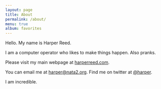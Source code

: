 ```yaml
---
layout: page
title: About
permalink: /about/
menu: true
album: favorites
---
```


Hello. My name is Harper Reed.

I am a computer operator who likes to make things happen. Also pranks. 

Please visit my main webpage at [harperreed.com](http://harperreed.com). 

You can email me at [harper@nata2.org](mailto:harper@nata2.org). Find me on twitter at [@harper](http://twitter.com/harper). 

I am incredible. 